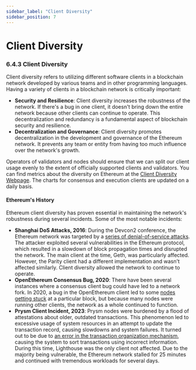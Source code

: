 ```yaml
---
sidebar_label: "Client Diversity"
sidebar_position: 7
---
```


# Client Diversity

### 6.4.3 Client Diversity

Client diversity refers to utilizing different software clients in a blockchain network developed by various teams and in other programming languages. Having a variety of clients in a blockchain network is critically important:

- **Security and Resilience**: Client diversity increases the robustness of the network. If there's a bug in one client, it doesn't bring down the entire network because other clients can continue to operate. This decentralization and redundancy is a fundamental aspect of blockchain security and resilience.
- **Decentralization and Governance**: Client diversity promotes decentralization in the development and governance of the Ethereum network. It prevents any team or entity from having too much influence over the network's growth.

Operators of validators and nodes should ensure that we can split our client usage evenly to the extent of officially supported clients and validators. You can find metrics about the diversity on Ethereum at the [Client Diversity Webpage](https://clientdiversity.org/#distribution). The charts for consensus and execution clients are updated on a daily basis.

#### Ethereum's History

Ethereum client diversity has proven essential in maintaining the network's robustness during several incidents. Some of the most notable incidents:

- **Shanghai DoS Attacks, 2016**: During the Devcon2 conference, the Ethereum network was targeted by a [series of denial-of-service attacks](https://blog.ethereum.org/2016/09/22/ethereum-network-currently-undergoing-dos-attack). The attacker exploited several vulnerabilities in the Ethereum protocol, which resulted in a slowdown of block propagation times and disrupted the network. The main client at the time, Geth, was particularly affected. However, the Parity client had a different implementation and wasn't affected similarly. Client diversity allowed the network to continue to operate.
- **OpenEthereum Consensus Bug, 2020**: There have been several instances where a consensus client bug could have led to a network fork. In 2020, a bug in the OpenEthereum client led to some [nodes getting stuck](https://www.coindesk.com/tech/2020/08/27/buggy-code-release-knocks-13-of-ethereum-nodes-offline/) at a particular block, but because many nodes were running other clients, the network as a whole continued to function.
- **Prysm Client Incident, 2023**: Prysm nodes were burdened by a flood of attestations about older, outdated transactions. This phenomenon led to excessive usage of system resources in an attempt to update the transaction record, causing slowdowns and system failures. It turned out to be due to [an error in the transaction organization mechanism](https://offchain.medium.com/post-mortem-report-ethereum-mainnet-finality-05-11-2023-95e271dfd8b2), causing the system to sort transactions using incorrect information. During this time, Lighthouse was the only client not affected. Due to the majority being vulnerable, the Ethereum network stalled for 25 minutes and continued with tremendous workloads for several days.

